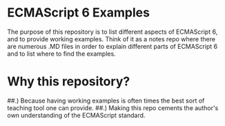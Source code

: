 # ECMAScript 6 Examples

The purpose of this repository is to list different aspects of ECMAScript 6, and to provide working examples. 
Think of it as a notes repo where there are numerous .MD files in order to explain different parts of ECMAScript 6 and to list where to find the examples. 

# Why this repository? 

##.) Because having working examples is often times the best sort of teaching tool one can provide.
##.) Making this repo cements the author's own understanding of the ECMAScript standard.

 
